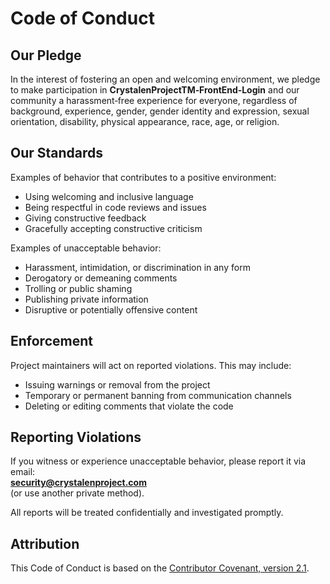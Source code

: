# Code of Conduct

## Our Pledge
In the interest of fostering an open and welcoming environment, we pledge to make participation in **CrystalenProjectTM‑FrontEnd‑Login** and our community a harassment‑free experience for everyone, regardless of background, experience, gender, gender identity and expression, sexual orientation, disability, physical appearance, race, age, or religion.

## Our Standards
Examples of behavior that contributes to a positive environment:
- Using welcoming and inclusive language
- Being respectful in code reviews and issues
- Giving constructive feedback
- Gracefully accepting constructive criticism

Examples of unacceptable behavior:
- Harassment, intimidation, or discrimination in any form
- Derogatory or demeaning comments
- Trolling or public shaming
- Publishing private information
- Disruptive or potentially offensive content

## Enforcement
Project maintainers will act on reported violations. This may include:
- Issuing warnings or removal from the project
- Temporary or permanent banning from communication channels
- Deleting or editing comments that violate the code

## Reporting Violations
If you witness or experience unacceptable behavior, please report it via email:  
**security@crystalenproject.com**  
(or use another private method).

All reports will be treated confidentially and investigated promptly.

## Attribution
This Code of Conduct is based on the [Contributor Covenant, version 2.1](https://www.contributor-covenant.org/version/2/1/code_of_conduct.html).

